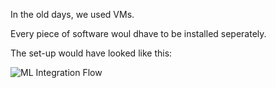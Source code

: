 In the old days, we used VMs.

Every piece of software woul dhave to be installed seperately.  

The set-up would have looked like this:

![ML Integration Flow](/laura-schornack/scenarios/set-up/assets/traditional-set-up.png)

